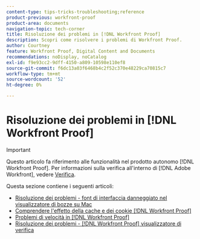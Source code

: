 ```yaml
---
content-type: tips-tricks-troubleshooting;reference
product-previous: workfront-proof
product-area: documents
navigation-topic: tech-corner
title: Risoluzione dei problemi in [!DNL Workfront Proof]
description: Scopri come risolvere i problemi di Workfront Proof.
author: Courtney
feature: Workfront Proof, Digital Content and Documents
recommendations: noDisplay, noCatalog
exl-id: f9e93cc2-9dff-4150-a809-10598e110ef8
source-git-commit: f6dc13a03f6468b4c2f52c370e48229ca70815c7
workflow-type: tm+mt
source-wordcount: '52'
ht-degree: 0%

---
```


# Risoluzione dei problemi in [!DNL Workfront Proof]

>[!IMPORTANT]
>
>Questo articolo fa riferimento alle funzionalità nel prodotto autonomo [!DNL Workfront Proof]. Per informazioni sulla verifica all&#39;interno di [!DNL Adobe Workfront], vedere [Verifica](../../../review-and-approve-work/proofing/proofing.md).

Questa sezione contiene i seguenti articoli:

* [Risoluzione dei problemi - font di interfaccia danneggiato nel visualizzatore di bozze su Mac](../../../workfront-proof/wp-tech-corner/troubleshooting/corrupted-interface-font-pv-mac.md)
* [Comprendere l&#39;effetto della cache e dei cookie [!DNL Workfront Proof]](../../../workfront-proof/wp-tech-corner/troubleshooting/how-cache-cookies-affect-pv.md)
* [Problemi di velocità in  [!DNL Workfront Proof]](../../../workfront-proof/wp-tech-corner/troubleshooting/speed-issue.md)
* [Risoluzione dei problemi -  [!DNL Workfront Proof] visualizzatore di verifica](../../../workfront-proof/wp-tech-corner/troubleshooting/proofing-viewer.md)
